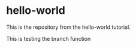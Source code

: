 # hello-world
This is the repository from the hello-world tutorial.

This is testing the branch function
